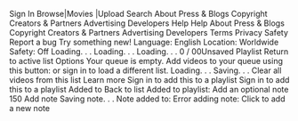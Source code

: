 Sign In Browse|Movies |Upload Search About Press & Blogs Copyright Creators & Partners Advertising Developers Help Help About Press & Blogs Copyright Creators & Partners Advertising Developers Terms Privacy Safety Report a bug Try something new! Language: English Location: Worldwide Safety: Off Loading. . . Loading. . . Loading. . . 0 / 00Unsaved Playlist Return to active list Options Your queue is empty. Add videos to your queue using this button: or sign in to load a different list. Loading. . . Saving. . . Clear all videos from this list Learn more Sign in to add this to a playlist Sign in to add this to a playlist Added to Back to list Added to playlist: Add an optional note 150 Add note Saving note. . . Note added to: Error adding note: Click to add a new note